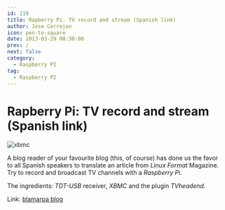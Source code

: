 ```yaml
---
id: 119
title: Rapberry Pi. TV record and stream (Spanish link)
author: Jose Cerrejon
icon: pen-to-square
date: 2013-03-29 08:30:00
prev: /
next: false
category:
  - Raspberry PI
tag:
  - Raspberry PI
---
```


# Rapberry Pi: TV record and stream (Spanish link)

![xbmc](/images/xbmc.jpg)

A blog reader of your favourite blog (this, of course) has done us the favor to all Spanish speakers to translate an article from *Linux Format* Magazine. Try to record and broadcast TV channels with a *Raspberry Pi*.

The ingredients: *TDT-USB* receiver, *XBMC* and the plugin *TVheadend.*

Link: [blamarpa blog](http://blamarpa.blogspot.com.es/2013/03/rapberry-pi-grabar-y-emitir-tv.html)